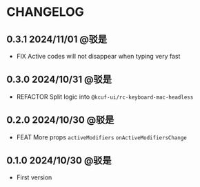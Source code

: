 # CHANGELOG

## 0.3.1 2024/11/01 @驳是

* FIX Active codes will not disappear when typing very fast

## 0.3.0 2024/10/31 @驳是

* REFACTOR Split logic into `@kcuf-ui/rc-keyboard-mac-headless`

## 0.2.0 2024/10/30 @驳是

* FEAT More props `activeModifiers` `onActiveModifiersChange`

## 0.1.0 2024/10/30 @驳是

* First version
